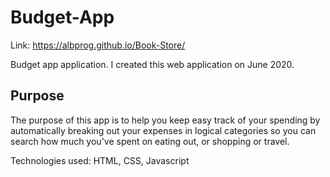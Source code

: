 # Budget-App

Link: https://albprog.github.io/Book-Store/

Budget app application. I created this web application on June 2020.

## Purpose

The purpose of this app is to help you keep easy track of your spending by automatically breaking out your expenses in logical categories so you can search how much you've spent on eating out, or shopping or travel.

Technologies used: HTML, CSS, Javascript
